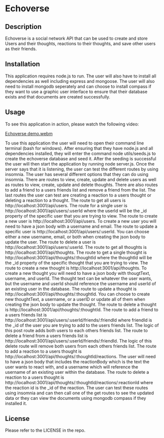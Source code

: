 # Echoverse

## Description

Echoverse is a social network API that can be used to create and store Users and their thoughts, reactions to their thoughts, and save other users as their friends.

## Installation

This application requires node.js to run. The user will also have to install all dependencies as well including express and mongoose. The user will also need to install mongodb seperately and can choose to install compass if they want to use a graphic user interface to ensure that their database exists and that documents are created successfully.

## Usage

To see this application in action, please watch the following video:

[Echoverse demo.webm](https://github.com/ShaneLeeJohnson/Echoverse/assets/77424320/88a14997-755e-4137-9d44-6a9cc77e7e17)


To use this application the user will need to open their command line terminal (bash for windows). After ensuring that they have node.js and all dependencies installed, they will enter the command node utils/seeds.js to create the echoverse database and seed it. After the seeding is successful the user will then start the application by running node server.js. Once the server says that it is listening, the user can test the different routes by using insomnia. The user has several different options that they can do using insomnia. There are routes to view, create, update and delete users as well as routes to view, create, update and delete thoughts. There are also routes to add a friend to a users friends list and remove a friend from the list. The last routes the user can test are creating a reaction to a users thought or deleting a reaction to a thought. The route to get all users is http://localhost:3001/api/users. The route for a single user is http://localhost:3001/api/users/:userId where the userId will be the _id property of the specific user that you are trying to view. The route to create a new user is http://localhost:3001/api/users. To create a new user you will need to have a json body with a username and email. The route to update a specific user is http://localhost:3001/api/users/:userId. You can choose either a new username, email, or both when creating the json body to update the user. The route to delete a user is http://localhost:3001/api/users/:userId. The route to get all thoughts is http://localhost:3001/api/thoughts. The route to get a single thought is http://localhost:3001/api/thoughts/:thoughtId where the thoughtId will be the _id property of the specific thought that you are trying to view. The route to create a new thought is http://localhost:3001/api/thoughts. To create a new thought you will need to have a json body with thougtText, username, and userId. The thought text can be whatever the user wants, but the username and userId should reference the username and userId of an existing user in the database. The route to update a thought is http://localhost:3001/api/thoughts/:thoughtId. You can choose to create new thoughtText, a username, or a userID or update all of them when creating the json body to update the thought. The route to delete a thought is http://localhost:3001/api/thoughts/:thoughtId. The route to add a friend to a users friends list is http://localhost:3001/api/users/:userId/friends/:friendId where friendId is the _id of the user you are trying to add to the users friends list. The logic of this post route adds both users to each others friends list. The route to delete a friend from a users friends list is http://localhost:3001/api/users/:userId/friends/:friendId. The logic of this delete route will remove both users from each others friends list. The route to add a reaction to a users thought is http://localhost:3001/api/thoughts/:thoughtId/reactions. The user will need to have a json body that includes the reactionBody which is the text the user wants to react with, and a username which will reference the username of an existing user within the database. The route to delete a reaction to a users thought is http://localhost:3001/api/thoughts/:thoughtId/reactions/:reactionId where the reaction id is the _id of the reaction. The user can test these routes using insomnia and can then call one of the get routes to see the updated data or they can view the documents using mongodb compass if they installed it.

## License

Please refer to the LICENSE in the repo.
